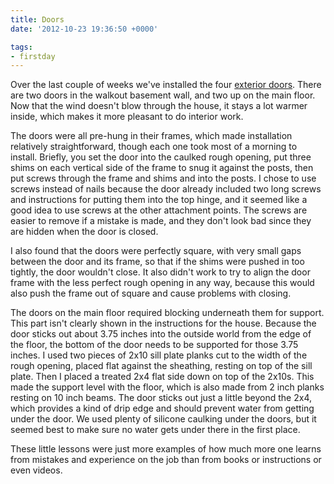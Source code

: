 ```yaml
---
title: Doors
date: '2012-10-23 19:36:50 +0000'

tags:
- firstday
---
```


Over the last couple of weeks we've installed the four
[exterior doors](/gallery/firstday-cottage/IMG_20121025_074527.jpg).
There are two doors in the walkout basement wall, and two up on the
main floor.  Now that the wind doesn't blow through the house, it
stays a lot warmer inside, which makes it more pleasant to do interior
work.

The doors were all pre-hung in their frames, which made installation
relatively straightforward, though each one took most of a morning to
install. Briefly, you set the door into the caulked rough opening, put
three shims on each vertical side of the frame to snug it against the
posts, then put screws through the frame and shims and into the posts.
I chose to use screws instead of nails because the door already
included two long screws and instructions for putting them into the
top hinge, and it seemed like a good idea to use screws at the other
attachment points.  The screws are easier to remove if a mistake is
made, and they don't look bad since they are hidden when the door is
closed.

I also found that the doors were perfectly square, with very small
gaps between the door and its frame, so that if the shims were pushed
in too tightly, the door wouldn't close.  It also didn't work to try
to align the door frame with the less perfect rough opening in any
way, because this would also push the frame out of square and cause
problems with closing.

The doors on the main floor required blocking underneath them for
support.  This part isn't clearly shown in the instructions for the
house.  Because the door sticks out about 3.75 inches into the outside
world from the edge of the floor, the bottom of the door needs to be
supported for those 3.75 inches.  I used two pieces of 2x10 sill plate
planks cut to the width of the rough opening, placed flat against the
sheathing, resting on top of the sill plate.  Then I placed a treated
2x4 flat side down on top of the 2x10s.  This made the support level
with the floor, which is also made from 2 inch planks resting on 10
inch beams.  The door sticks out just a little beyond the 2x4, which
provides a kind of drip edge and should prevent water from getting
under the door.  We used plenty of silicone caulking under the doors,
but it seemed best to make sure no water gets under there in the first
place.

These little lessons were just more examples of how much more one
learns from mistakes and experience on the job than from books or
instructions or even videos.
